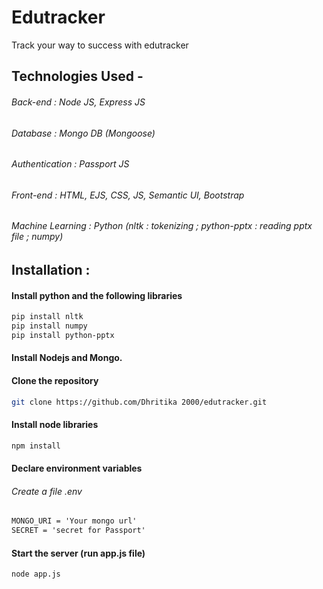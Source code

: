 # Edutracker
 Track your way to success with edutracker
## Technologies Used -
 ###### Back-end : Node  JS, Express JS
 ###### Database : Mongo DB (Mongoose)
 ###### Authentication : Passport JS
 ###### Front-end : HTML, EJS, CSS, JS, Semantic UI, Bootstrap
 ###### Machine Learning : Python (nltk : tokenizing ; python-pptx : reading pptx file ; numpy)

 
## Installation :
 #### Install python and the following libraries
 ```bash
 pip install nltk
 pip install numpy
 pip install python-pptx
 ```
 #### Install Nodejs and Mongo.
 #### Clone the repository
  ```bash
  git clone https://github.com/Dhritika 2000/edutracker.git
  ```
 #### Install node libraries
  ```bash
  npm install
  ```
 #### Declare environment variables
 ###### Create a file .env
  ```txt
  MONGO_URI = 'Your mongo url'
  SECRET = 'secret for Passport'
  ```
 #### Start the server (run app.js file)
  ```bash
  node app.js
  ```
